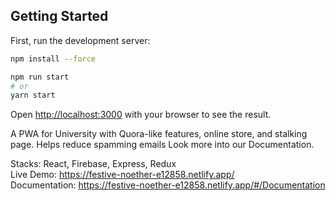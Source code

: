 ## Getting Started

First, run the development server:

```bash
npm install --force

npm run start
# or
yarn start
```

Open [http://localhost:3000](http://localhost:3000) with your browser to see the result.



A PWA for University with Quora-like features, online store, and stalking page. Helps reduce spamming emails Look more into our Documentation.

Stacks: React, Firebase, Express, Redux <br/>
Live Demo: https://festive-noether-e12858.netlify.app/ <br/>
Documentation: https://festive-noether-e12858.netlify.app/#/Documentation <br/>

<br/><br/><br/>
